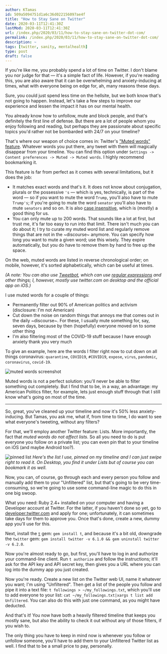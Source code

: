 ```yaml
---
author: KTamas
id: 509a5094751d1a6c36d022156097ae4f
title: "How to Stay Sane on Twitter"
date: 2020-03-11T12:41:30Z
lastMod: 2020-03-11T12:41:30Z
url: /index.php/2020/03/11/how-to-stay-sane-on-twitter-dot-com/
permalink: /index.php/2020/03/11/how-to-stay-sane-on-twitter-dot-com/
description: ~
tags: [twitter, sanity, mentalhealth]
type: post
draft: false
---
```

If you're like me, you probably spend a lot of time on Twitter. I don't blame you nor judge for that — it's a simple fact of life. However, if you're reading this, you are also aware that it can be overwhelming and anxiety-inducing at times, what with everyone being on edge for, ah, many reasons these days.

Sure, you could just spend less time on the hellsite, but we both know that's not going to happen.  Instead, let's take a few steps to improve our experience and lessen the impact it has on our mental health.

You already know how to unfollow, mute and block people, and that's definitely the first line of defense. But there are a lot of people whom you enjoy following and reading, but perhaps they are passionate about specific topics you'd rather not be bombarded with 24/7 on your timeline?

That's where our weapon of choice comes in: Twitter's ["Muted words" feature](https://twitter.com/settings/muted_keywords). Whatever words you put there, any tweet with them will magically disappear from your timeline. You can find this option under `Settings -> Content preferences -> Muted -> Muted words`. I highly recommend bookmarking it.

This feature is far from perfect as it comes with several limitations, but it does the job:

* It matches exact words and that's it. It does not know about conjugation, plurals or the possessive `'s` — which is yes, technically, is part of the word — so if you want to mute the word `Trump`, you'll also have to mute `Trump's`; if you're going to mute the word `senator` you'll also have to mute `senators` and so on. It is also [case insensitive](https://en.wikipedia.org/wiki/Case_sensitivity), which is (mostly) a good thing for us.
* You can only mute up to 200 words. That sounds like a lot at first, but trust me, it's far too easy to run into that limit. There isn't much you can do about it; I try to curate my muted word list and regularly remove things that are not in the ~discourse~ anymore. You can specify how long you want to mute a given word; use this wisely. They expire automatically, but you do have to remove them by hand to free up the space.

On the web, muted words are listed in reverse chronological order; on mobile, however, it's sorted alphabetically, which can be useful at times.

*(A note: You can also use [Tweetbot](https://tapbots.com/tweetbot/), which can use [regular expressions](https://en.wikipedia.org/wiki/Regular_expression) and other things; I, however, mostly use twitter.com on desktop and the official app on iOS.)*

I use muted words for a couple of things:

* Permanently filter out 90% of American politics and activism (disclosure: I'm not American)
* Cut down the noise on random things that annoys me that comes out in the daily ~discourse~. For these, I usually mute something for, say, seven days, because by then (hopefully) everyone moved on to some other thing
* I'm also filtering most of the COVID-19 stuff because I have enough anxiety thank you very much

To give an example, here are the words I filter right now to cut down on all things coronavirus: `quarantine`, `COVID19`, `#COVID19`, `expose`, `virus`, `pandemic`, `coronavirus`, `covid-19`.

![muted words screenshot](https://i.imgur.com/N4Kdono.jpg)

Muted words is not a perfect solution: you'll never be able to filter something out completely. But I find that to be, in a way, an advantage: my American Politics filter, for example, lets just enough stuff through that I still know what's going on most of the time.

---


So, great, you've cleaned up your timeline and now it's 50% less anxiety-inducing. But Tamas, you ask me, what if, from time to time, I do want to see what everyone's tweeting, without any filters? 

For that, we'll employ another Twitter feature: Lists. More importantly, the fact that *muted words do not affect lists*. So all you need to do is put everyone you follow on a private list; you can even pin that to your timeline on iOS (and maybe Android too?).

![pinned list](https://i.imgur.com/IjMEFqY.jpg)
*Here's the list I use, pinned on my timeline and I can just swipe right to read it. On Desktop, you find it under Lists but of course you can bookmark it as well.* 

Now, you can, of course, go through each and every person you follow and manually add them to your "Unfiltered" list, but that's going to be very time-consuming, so we're going to use some command-line magic to do this in one big swoop.

What you need: Ruby 2.4+ installed on your computer and having a Developer account at Twitter. For the latter, if you haven't done so yet, go to [developer.twitter.com](developer.twitter.com) and apply for one; unfortunately, it can sometimes take days for them to approve you. Once that's done, create a new, dummy app you'll use for this.

Next, install the [`t`](https://github.com/sferik/t) gem: `gem install t`, and because it's a bit old, downgrade the `twitter` gem: `gem install twitter -v 6.1.0 && gem uninstall twitter -v 6.2.0`.

Now you're almost ready to go, but first, you'll have to log in and authorize your command-line client. Run `t authorize` and follow the instructions; it'll ask for the API key and API secret key, then gives you a URL where you can log into the dummy app you just created.

Now you're ready. Create a new list on the Twitter web UI, name it whatever you want; I'm using "Unfiltered". Then get a list of the people you follow and pipe it into a text file: `t followings > ~/my_followings.txt`, which you'll use to add everyone to your list: `cat ~/my_followings.txt|xargs t list add Unfiltered`. You can also do this with just one command, as you might have deducted.

And that's it! You now have both a heavily filtered timeline that keeps you mostly sane, but also the ability to check it out without any of those filters, if you wish to.

The only thing you have to keep in mind now is whenever you follow or unfollow someone, you'll have to add them to your Unfiltered Twitter list as well. I find that to be a small price to pay, personally.